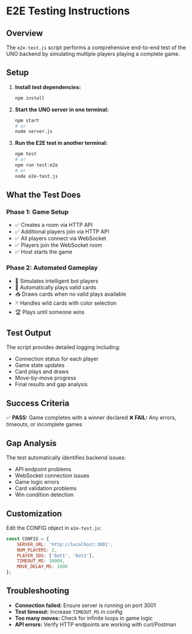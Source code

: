 # E2E Testing Instructions

## Overview
The `e2e-test.js` script performs a comprehensive end-to-end test of the UNO backend by simulating multiple players playing a complete game.

## Setup

1. **Install test dependencies:**
   ```bash
   npm install
   ```

2. **Start the UNO server in one terminal:**
   ```bash
   npm start
   # or
   node server.js
   ```

3. **Run the E2E test in another terminal:**
   ```bash
   npm test
   # or
   npm run test:e2e
   # or
   node e2e-test.js
   ```

## What the Test Does

### Phase 1: Game Setup
- ✅ Creates a room via HTTP API
- ✅ Additional players join via HTTP API  
- ✅ All players connect via WebSocket
- ✅ Players join the WebSocket room
- ✅ Host starts the game

### Phase 2: Automated Gameplay
- 🤖 Simulates intelligent bot players
- 🎴 Automatically plays valid cards
- 📥 Draws cards when no valid plays available
- 🃏 Handles wild cards with color selection
- 🏆 Plays until someone wins

## Test Output

The script provides detailed logging including:
- Connection status for each player
- Game state updates
- Card plays and draws
- Move-by-move progress
- Final results and gap analysis

## Success Criteria

✅ **PASS:** Game completes with a winner declared
❌ **FAIL:** Any errors, timeouts, or incomplete games

## Gap Analysis

The test automatically identifies backend issues:
- API endpoint problems
- WebSocket connection issues
- Game logic errors
- Card validation problems
- Win condition detection

## Customization

Edit the CONFIG object in `e2e-test.js`:
```javascript
const CONFIG = {
    SERVER_URL: 'http://localhost:3001',
    NUM_PLAYERS: 2,
    PLAYER_IDS: ['bot1', 'bot2'],
    TIMEOUT_MS: 30000,
    MOVE_DELAY_MS: 1000
};
```

## Troubleshooting

- **Connection failed:** Ensure server is running on port 3001
- **Test timeout:** Increase `TIMEOUT_MS` in config
- **Too many moves:** Check for infinite loops in game logic
- **API errors:** Verify HTTP endpoints are working with curl/Postman
